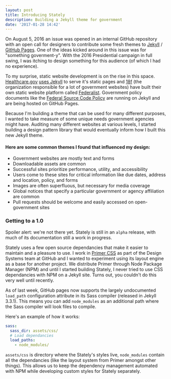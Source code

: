 ```yaml
---
layout: post
title: Introducing Stately
description: Building a Jekyll theme for government
date: '2017-01-28 14:42'
---
```


On August 5, 2016 an issue was opened in an internal GitHub repository with an open call for designers to contribute some fresh themes to [Jekyll](http://jekyllrb.com) / [GitHub Pages](https://pages.github.com). One of the ideas kicked around in this issue was for "something goverment-y". With the 2016 Presidential campaign in full swing, I was itching to design something for this audience (of which I had no experience).

To my surprise, static website development is on the rise in this space. [Healthcare.gov](http://healthcare.gov) [uses Jekyll][fbf9912c] to serve it's static pages and [18f](https://18f.gsa.gov) (the organization responsible for a lot of government websites) have built their own static website platform called [Federalist](https://federalist.18f.gov). Government policy  documents like the [Federal Source Code Policy](https://sourcecode.cio.gov/) are running on Jekyll and are being hosted on GitHub Pages.

  [fbf9912c]: https://developmentseed.org/blog/new-healthcare-gov-is-open-and-cms-free/ "New Healthcare.gov is Open, CMS-Free"

Because I'm building a theme that can be used for many different purposes, I wanted to take measure of some unique needs government agencies might have. Auditing many different websites at various levels, I started building a design pattern library that would eventually inform how I built this new Jekyll theme.

#### Here are some common themes I found that influenced my design:

-   Government websites are mostly text and forms
-   Downloadable assets are common
-   Successful sites prioritize performance, utility, and accessibility
-   Users come to these sites for critical information like due dates, address and location, policy, and forms
-   Images are often superfluous, but necessary for media coverage
-   Global notices that specify a particular government or agency affiliation are common
-   Pull requests should be welcome and easily accessed on open-government sites

### Getting to a 1.0

Spoiler alert: we're not there yet. Stately is still in an `alpha` release, with much of its documentation still a work in progress.

Stately uses a few open source dependancies that make it easier to maintain and a pleasure to use. I work in [Primer CSS](http://primercss.io) as part of the Design Systems team at GitHub and I wanted to experiment using its layout engine as a base for another project. We distribute Primer through Node Package Manager (NPM) and until I started building Stately, I never tried to use CSS dependancies with NPM on a Jekyll site. Turns out, you couldn't do this very well until recently.

As of last week, GitHub pages now supports the largely undocumented `load_path` configuration attribute in its Sass compiler (released in Jekyll 3.3.1). This means you can add `node_modules` as an additional path where the Sass compiler will look files to compile.

Here's an example of how it works:

```yaml
sass:
  sass_dir: assets/css/
  # Load dependancies
  load_paths:
    - node_modules/
```

`assets/css` is directory where the Stately's styles live, `node_modules` contain all the dependancies (like the layout system from Primer amongst other things). This allows us to keep the dependency management automated with NPM while developing custom styles for Stately separately.
